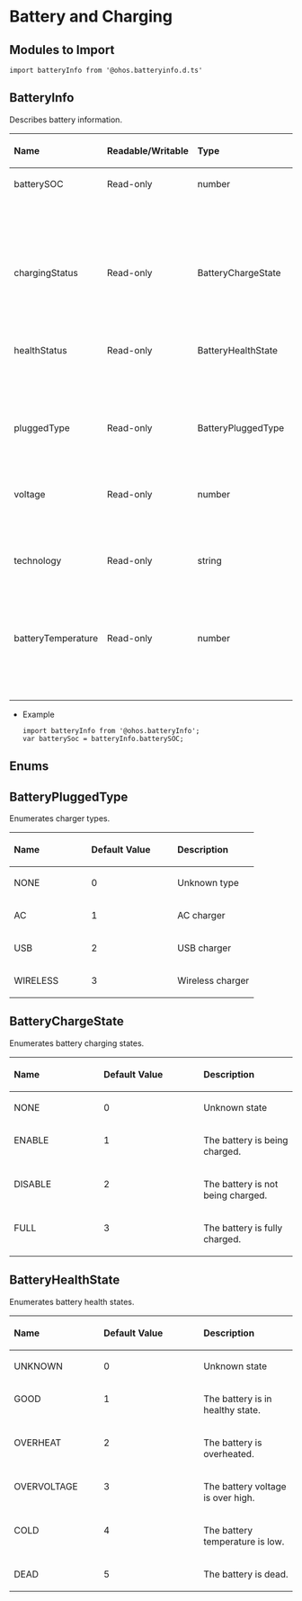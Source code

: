 # Battery and Charging<a name="EN-US_TOPIC_0000001115974766"></a>

## Modules to Import<a name="en-us_topic_0000001100730486_section199443271307"></a>

```
import batteryInfo from '@ohos.batteryinfo.d.ts'
```

## BatteryInfo<a name="en-us_topic_0000001100730486_section1853612361618"></a>

Describes battery information.

<a name="en-us_topic_0000001100730486_table20633101642315"></a>
<table><thead align="left"><tr id="en-us_topic_0000001100730486_row663331618238"><th class="cellrowborder" valign="top" width="20.13%" id="mcps1.1.5.1.1"><p id="en-us_topic_0000001100730486_a3d0fc780cc904c1cbab7991251622f65"><a name="en-us_topic_0000001100730486_a3d0fc780cc904c1cbab7991251622f65"></a><a name="en-us_topic_0000001100730486_a3d0fc780cc904c1cbab7991251622f65"></a>Name</p>
</th>
<th class="cellrowborder" valign="top" width="13.5%" id="mcps1.1.5.1.2"><p id="en-us_topic_0000001100730486_p1961191632214"><a name="en-us_topic_0000001100730486_p1961191632214"></a><a name="en-us_topic_0000001100730486_p1961191632214"></a>Readable/Writable</p>
</th>
<th class="cellrowborder" valign="top" width="23.29%" id="mcps1.1.5.1.3"><p id="en-us_topic_0000001100730486_ac1f1afc248084f8fb51242b648bc34de"><a name="en-us_topic_0000001100730486_ac1f1afc248084f8fb51242b648bc34de"></a><a name="en-us_topic_0000001100730486_ac1f1afc248084f8fb51242b648bc34de"></a>Type</p>
</th>
<th class="cellrowborder" valign="top" width="43.08%" id="mcps1.1.5.1.4"><p id="en-us_topic_0000001100730486_afec895de33f94e3c87ee7acc20190a17"><a name="en-us_topic_0000001100730486_afec895de33f94e3c87ee7acc20190a17"></a><a name="en-us_topic_0000001100730486_afec895de33f94e3c87ee7acc20190a17"></a>Description</p>
</th>
</tr>
</thead>
<tbody><tr id="en-us_topic_0000001100730486_row188481425182510"><td class="cellrowborder" valign="top" width="20.13%" headers="mcps1.1.5.1.1 "><p id="en-us_topic_0000001100730486_p938441717208"><a name="en-us_topic_0000001100730486_p938441717208"></a><a name="en-us_topic_0000001100730486_p938441717208"></a>batterySOC</p>
</td>
<td class="cellrowborder" valign="top" width="13.5%" headers="mcps1.1.5.1.2 "><p id="en-us_topic_0000001100730486_p1396118166228"><a name="en-us_topic_0000001100730486_p1396118166228"></a><a name="en-us_topic_0000001100730486_p1396118166228"></a>Read-only</p>
</td>
<td class="cellrowborder" valign="top" width="23.29%" headers="mcps1.1.5.1.3 "><p id="en-us_topic_0000001100730486_p6354841201511"><a name="en-us_topic_0000001100730486_p6354841201511"></a><a name="en-us_topic_0000001100730486_p6354841201511"></a>number</p>
</td>
<td class="cellrowborder" valign="top" width="43.08%" headers="mcps1.1.5.1.4 "><p id="en-us_topic_0000001100730486_p103961315181818"><a name="en-us_topic_0000001100730486_p103961315181818"></a><a name="en-us_topic_0000001100730486_p103961315181818"></a>Battery state of charge (SoC) of the current device</p>
</td>
</tr>
<tr id="en-us_topic_0000001100730486_row0461622112513"><td class="cellrowborder" valign="top" width="20.13%" headers="mcps1.1.5.1.1 "><p id="en-us_topic_0000001100730486_p5354124120158"><a name="en-us_topic_0000001100730486_p5354124120158"></a><a name="en-us_topic_0000001100730486_p5354124120158"></a>chargingStatus</p>
</td>
<td class="cellrowborder" valign="top" width="13.5%" headers="mcps1.1.5.1.2 "><p id="en-us_topic_0000001100730486_p159621168228"><a name="en-us_topic_0000001100730486_p159621168228"></a><a name="en-us_topic_0000001100730486_p159621168228"></a>Read-only</p>
</td>
<td class="cellrowborder" valign="top" width="23.29%" headers="mcps1.1.5.1.3 "><p id="en-us_topic_0000001100730486_p10354541181520"><a name="en-us_topic_0000001100730486_p10354541181520"></a><a name="en-us_topic_0000001100730486_p10354541181520"></a>BatteryChargeState</p>
</td>
<td class="cellrowborder" valign="top" width="43.08%" headers="mcps1.1.5.1.4 "><p id="en-us_topic_0000001100730486_p238673617568"><a name="en-us_topic_0000001100730486_p238673617568"></a><a name="en-us_topic_0000001100730486_p238673617568"></a>Battery charging status of the current device</p>
</td>
</tr>
<tr id="en-us_topic_0000001100730486_row09415619242"><td class="cellrowborder" valign="top" width="20.13%" headers="mcps1.1.5.1.1 "><p id="en-us_topic_0000001100730486_p1435434117152"><a name="en-us_topic_0000001100730486_p1435434117152"></a><a name="en-us_topic_0000001100730486_p1435434117152"></a>healthStatus</p>
</td>
<td class="cellrowborder" valign="top" width="13.5%" headers="mcps1.1.5.1.2 "><p id="en-us_topic_0000001100730486_p1796210169224"><a name="en-us_topic_0000001100730486_p1796210169224"></a><a name="en-us_topic_0000001100730486_p1796210169224"></a>Read-only</p>
</td>
<td class="cellrowborder" valign="top" width="23.29%" headers="mcps1.1.5.1.3 "><p id="en-us_topic_0000001100730486_p3354114131518"><a name="en-us_topic_0000001100730486_p3354114131518"></a><a name="en-us_topic_0000001100730486_p3354114131518"></a>BatteryHealthState</p>
</td>
<td class="cellrowborder" valign="top" width="43.08%" headers="mcps1.1.5.1.4 "><p id="en-us_topic_0000001100730486_p1365563875614"><a name="en-us_topic_0000001100730486_p1365563875614"></a><a name="en-us_topic_0000001100730486_p1365563875614"></a>Battery health state of the current device</p>
</td>
</tr>
<tr id="en-us_topic_0000001100730486_row56471975243"><td class="cellrowborder" valign="top" width="20.13%" headers="mcps1.1.5.1.1 "><p id="en-us_topic_0000001100730486_p1835534116158"><a name="en-us_topic_0000001100730486_p1835534116158"></a><a name="en-us_topic_0000001100730486_p1835534116158"></a>pluggedType</p>
</td>
<td class="cellrowborder" valign="top" width="13.5%" headers="mcps1.1.5.1.2 "><p id="en-us_topic_0000001100730486_p18962416132211"><a name="en-us_topic_0000001100730486_p18962416132211"></a><a name="en-us_topic_0000001100730486_p18962416132211"></a>Read-only</p>
</td>
<td class="cellrowborder" valign="top" width="23.29%" headers="mcps1.1.5.1.3 "><p id="en-us_topic_0000001100730486_p235584114153"><a name="en-us_topic_0000001100730486_p235584114153"></a><a name="en-us_topic_0000001100730486_p235584114153"></a>BatteryPluggedType</p>
</td>
<td class="cellrowborder" valign="top" width="43.08%" headers="mcps1.1.5.1.4 "><p id="en-us_topic_0000001100730486_p19264101622016"><a name="en-us_topic_0000001100730486_p19264101622016"></a><a name="en-us_topic_0000001100730486_p19264101622016"></a>Charger type of the current device</p>
</td>
</tr>
<tr id="en-us_topic_0000001100730486_row4536161934520"><td class="cellrowborder" valign="top" width="20.13%" headers="mcps1.1.5.1.1 "><p id="en-us_topic_0000001100730486_p14355174151513"><a name="en-us_topic_0000001100730486_p14355174151513"></a><a name="en-us_topic_0000001100730486_p14355174151513"></a>voltage</p>
</td>
<td class="cellrowborder" valign="top" width="13.5%" headers="mcps1.1.5.1.2 "><p id="en-us_topic_0000001100730486_p296261662212"><a name="en-us_topic_0000001100730486_p296261662212"></a><a name="en-us_topic_0000001100730486_p296261662212"></a>Read-only</p>
</td>
<td class="cellrowborder" valign="top" width="23.29%" headers="mcps1.1.5.1.3 "><p id="en-us_topic_0000001100730486_p7355741201519"><a name="en-us_topic_0000001100730486_p7355741201519"></a><a name="en-us_topic_0000001100730486_p7355741201519"></a>number</p>
</td>
<td class="cellrowborder" valign="top" width="43.08%" headers="mcps1.1.5.1.4 "><p id="en-us_topic_0000001100730486_p127111826172018"><a name="en-us_topic_0000001100730486_p127111826172018"></a><a name="en-us_topic_0000001100730486_p127111826172018"></a>Battery voltage of the current device</p>
</td>
</tr>
<tr id="en-us_topic_0000001100730486_row597319245451"><td class="cellrowborder" valign="top" width="20.13%" headers="mcps1.1.5.1.1 "><p id="en-us_topic_0000001100730486_p153551941141517"><a name="en-us_topic_0000001100730486_p153551941141517"></a><a name="en-us_topic_0000001100730486_p153551941141517"></a>technology</p>
</td>
<td class="cellrowborder" valign="top" width="13.5%" headers="mcps1.1.5.1.2 "><p id="en-us_topic_0000001100730486_p17962916162217"><a name="en-us_topic_0000001100730486_p17962916162217"></a><a name="en-us_topic_0000001100730486_p17962916162217"></a>Read-only</p>
</td>
<td class="cellrowborder" valign="top" width="23.29%" headers="mcps1.1.5.1.3 "><p id="en-us_topic_0000001100730486_p535514113154"><a name="en-us_topic_0000001100730486_p535514113154"></a><a name="en-us_topic_0000001100730486_p535514113154"></a>string</p>
</td>
<td class="cellrowborder" valign="top" width="43.08%" headers="mcps1.1.5.1.4 "><p id="en-us_topic_0000001100730486_p9298104612205"><a name="en-us_topic_0000001100730486_p9298104612205"></a><a name="en-us_topic_0000001100730486_p9298104612205"></a>Battery technology of the current device</p>
</td>
</tr>
<tr id="en-us_topic_0000001100730486_row4978143312456"><td class="cellrowborder" valign="top" width="20.13%" headers="mcps1.1.5.1.1 "><p id="en-us_topic_0000001100730486_p7355114151515"><a name="en-us_topic_0000001100730486_p7355114151515"></a><a name="en-us_topic_0000001100730486_p7355114151515"></a>batteryTemperature</p>
</td>
<td class="cellrowborder" valign="top" width="13.5%" headers="mcps1.1.5.1.2 "><p id="en-us_topic_0000001100730486_p14962116172215"><a name="en-us_topic_0000001100730486_p14962116172215"></a><a name="en-us_topic_0000001100730486_p14962116172215"></a>Read-only</p>
</td>
<td class="cellrowborder" valign="top" width="23.29%" headers="mcps1.1.5.1.3 "><p id="en-us_topic_0000001100730486_p143551941201510"><a name="en-us_topic_0000001100730486_p143551941201510"></a><a name="en-us_topic_0000001100730486_p143551941201510"></a>number</p>
</td>
<td class="cellrowborder" valign="top" width="43.08%" headers="mcps1.1.5.1.4 "><p id="en-us_topic_0000001100730486_p7843573202"><a name="en-us_topic_0000001100730486_p7843573202"></a><a name="en-us_topic_0000001100730486_p7843573202"></a>Battery temperature of the current device</p>
</td>
</tr>
</tbody>
</table>

-   Example

    ```
    import batteryInfo from '@ohos.batteryInfo';
    var batterySoc = batteryInfo.batterySOC;
    ```


## Enums<a name="en-us_topic_0000001100730486_section14572171519166"></a>

## BatteryPluggedType<a name="en-us_topic_0000001100730486_section1861134715488"></a>

Enumerates charger types.

<a name="en-us_topic_0000001100730486_table144441452192814"></a>
<table><thead align="left"><tr id="en-us_topic_0000001100730486_row12444145210288"><th class="cellrowborder" valign="top" width="31.703170317031702%" id="mcps1.1.4.1.1"><p id="en-us_topic_0000001100730486_p162914100272"><a name="en-us_topic_0000001100730486_p162914100272"></a><a name="en-us_topic_0000001100730486_p162914100272"></a>Name</p>
</th>
<th class="cellrowborder" valign="top" width="35.253525352535256%" id="mcps1.1.4.1.2"><p id="en-us_topic_0000001100730486_p044416523286"><a name="en-us_topic_0000001100730486_p044416523286"></a><a name="en-us_topic_0000001100730486_p044416523286"></a>Default Value</p>
</th>
<th class="cellrowborder" valign="top" width="33.043304330433045%" id="mcps1.1.4.1.3"><p id="en-us_topic_0000001100730486_p1044495252810"><a name="en-us_topic_0000001100730486_p1044495252810"></a><a name="en-us_topic_0000001100730486_p1044495252810"></a>Description</p>
</th>
</tr>
</thead>
<tbody><tr id="en-us_topic_0000001100730486_row18444115215284"><td class="cellrowborder" valign="top" width="31.703170317031702%" headers="mcps1.1.4.1.1 "><p id="en-us_topic_0000001100730486_p954122310283"><a name="en-us_topic_0000001100730486_p954122310283"></a><a name="en-us_topic_0000001100730486_p954122310283"></a>NONE</p>
</td>
<td class="cellrowborder" valign="top" width="35.253525352535256%" headers="mcps1.1.4.1.2 "><p id="en-us_topic_0000001100730486_p0527233288"><a name="en-us_topic_0000001100730486_p0527233288"></a><a name="en-us_topic_0000001100730486_p0527233288"></a>0</p>
</td>
<td class="cellrowborder" valign="top" width="33.043304330433045%" headers="mcps1.1.4.1.3 "><p id="en-us_topic_0000001100730486_p12372352812"><a name="en-us_topic_0000001100730486_p12372352812"></a><a name="en-us_topic_0000001100730486_p12372352812"></a>Unknown type</p>
</td>
</tr>
<tr id="en-us_topic_0000001100730486_row55389918289"><td class="cellrowborder" valign="top" width="31.703170317031702%" headers="mcps1.1.4.1.1 "><p id="en-us_topic_0000001100730486_p15381795285"><a name="en-us_topic_0000001100730486_p15381795285"></a><a name="en-us_topic_0000001100730486_p15381795285"></a>AC</p>
</td>
<td class="cellrowborder" valign="top" width="35.253525352535256%" headers="mcps1.1.4.1.2 "><p id="en-us_topic_0000001100730486_p45381291281"><a name="en-us_topic_0000001100730486_p45381291281"></a><a name="en-us_topic_0000001100730486_p45381291281"></a>1</p>
</td>
<td class="cellrowborder" valign="top" width="33.043304330433045%" headers="mcps1.1.4.1.3 "><p id="en-us_topic_0000001100730486_p1953979102813"><a name="en-us_topic_0000001100730486_p1953979102813"></a><a name="en-us_topic_0000001100730486_p1953979102813"></a>AC charger</p>
</td>
</tr>
<tr id="en-us_topic_0000001100730486_row928621592815"><td class="cellrowborder" valign="top" width="31.703170317031702%" headers="mcps1.1.4.1.1 "><p id="en-us_topic_0000001100730486_p1328691518288"><a name="en-us_topic_0000001100730486_p1328691518288"></a><a name="en-us_topic_0000001100730486_p1328691518288"></a>USB</p>
</td>
<td class="cellrowborder" valign="top" width="35.253525352535256%" headers="mcps1.1.4.1.2 "><p id="en-us_topic_0000001100730486_p1728616154286"><a name="en-us_topic_0000001100730486_p1728616154286"></a><a name="en-us_topic_0000001100730486_p1728616154286"></a>2</p>
</td>
<td class="cellrowborder" valign="top" width="33.043304330433045%" headers="mcps1.1.4.1.3 "><p id="en-us_topic_0000001100730486_p188591922163215"><a name="en-us_topic_0000001100730486_p188591922163215"></a><a name="en-us_topic_0000001100730486_p188591922163215"></a>USB charger</p>
</td>
</tr>
<tr id="en-us_topic_0000001100730486_row3954122652810"><td class="cellrowborder" valign="top" width="31.703170317031702%" headers="mcps1.1.4.1.1 "><p id="en-us_topic_0000001100730486_p1995412614284"><a name="en-us_topic_0000001100730486_p1995412614284"></a><a name="en-us_topic_0000001100730486_p1995412614284"></a>WIRELESS</p>
</td>
<td class="cellrowborder" valign="top" width="35.253525352535256%" headers="mcps1.1.4.1.2 "><p id="en-us_topic_0000001100730486_p395402620286"><a name="en-us_topic_0000001100730486_p395402620286"></a><a name="en-us_topic_0000001100730486_p395402620286"></a>3</p>
</td>
<td class="cellrowborder" valign="top" width="33.043304330433045%" headers="mcps1.1.4.1.3 "><p id="en-us_topic_0000001100730486_p235192423214"><a name="en-us_topic_0000001100730486_p235192423214"></a><a name="en-us_topic_0000001100730486_p235192423214"></a>Wireless charger</p>
</td>
</tr>
</tbody>
</table>

## BatteryChargeState<a name="en-us_topic_0000001100730486_section629045815408"></a>

Enumerates battery charging states.

<a name="en-us_topic_0000001100730486_table1368716015365"></a>
<table><thead align="left"><tr id="en-us_topic_0000001100730486_row106884010367"><th class="cellrowborder" valign="top" width="31.703170317031702%" id="mcps1.1.4.1.1"><p id="en-us_topic_0000001100730486_p468816023615"><a name="en-us_topic_0000001100730486_p468816023615"></a><a name="en-us_topic_0000001100730486_p468816023615"></a>Name</p>
</th>
<th class="cellrowborder" valign="top" width="35.253525352535256%" id="mcps1.1.4.1.2"><p id="en-us_topic_0000001100730486_p15688505362"><a name="en-us_topic_0000001100730486_p15688505362"></a><a name="en-us_topic_0000001100730486_p15688505362"></a>Default Value</p>
</th>
<th class="cellrowborder" valign="top" width="33.043304330433045%" id="mcps1.1.4.1.3"><p id="en-us_topic_0000001100730486_p1068830103619"><a name="en-us_topic_0000001100730486_p1068830103619"></a><a name="en-us_topic_0000001100730486_p1068830103619"></a>Description</p>
</th>
</tr>
</thead>
<tbody><tr id="en-us_topic_0000001100730486_row1868880113613"><td class="cellrowborder" valign="top" width="31.703170317031702%" headers="mcps1.1.4.1.1 "><p id="en-us_topic_0000001100730486_p1392942212399"><a name="en-us_topic_0000001100730486_p1392942212399"></a><a name="en-us_topic_0000001100730486_p1392942212399"></a>NONE</p>
</td>
<td class="cellrowborder" valign="top" width="35.253525352535256%" headers="mcps1.1.4.1.2 "><p id="en-us_topic_0000001100730486_p968880103613"><a name="en-us_topic_0000001100730486_p968880103613"></a><a name="en-us_topic_0000001100730486_p968880103613"></a>0</p>
</td>
<td class="cellrowborder" valign="top" width="33.043304330433045%" headers="mcps1.1.4.1.3 "><p id="en-us_topic_0000001100730486_p16911819163919"><a name="en-us_topic_0000001100730486_p16911819163919"></a><a name="en-us_topic_0000001100730486_p16911819163919"></a>Unknown state</p>
</td>
</tr>
<tr id="en-us_topic_0000001100730486_row17688180173620"><td class="cellrowborder" valign="top" width="31.703170317031702%" headers="mcps1.1.4.1.1 "><p id="en-us_topic_0000001100730486_p12928922193920"><a name="en-us_topic_0000001100730486_p12928922193920"></a><a name="en-us_topic_0000001100730486_p12928922193920"></a>ENABLE</p>
</td>
<td class="cellrowborder" valign="top" width="35.253525352535256%" headers="mcps1.1.4.1.2 "><p id="en-us_topic_0000001100730486_p86893003614"><a name="en-us_topic_0000001100730486_p86893003614"></a><a name="en-us_topic_0000001100730486_p86893003614"></a>1</p>
</td>
<td class="cellrowborder" valign="top" width="33.043304330433045%" headers="mcps1.1.4.1.3 "><p id="en-us_topic_0000001100730486_p9910201913391"><a name="en-us_topic_0000001100730486_p9910201913391"></a><a name="en-us_topic_0000001100730486_p9910201913391"></a>The battery is being charged.</p>
</td>
</tr>
<tr id="en-us_topic_0000001100730486_row1868914011367"><td class="cellrowborder" valign="top" width="31.703170317031702%" headers="mcps1.1.4.1.1 "><p id="en-us_topic_0000001100730486_p4926152211394"><a name="en-us_topic_0000001100730486_p4926152211394"></a><a name="en-us_topic_0000001100730486_p4926152211394"></a>DISABLE</p>
</td>
<td class="cellrowborder" valign="top" width="35.253525352535256%" headers="mcps1.1.4.1.2 "><p id="en-us_topic_0000001100730486_p186891001361"><a name="en-us_topic_0000001100730486_p186891001361"></a><a name="en-us_topic_0000001100730486_p186891001361"></a>2</p>
</td>
<td class="cellrowborder" valign="top" width="33.043304330433045%" headers="mcps1.1.4.1.3 "><p id="en-us_topic_0000001100730486_p1210733413414"><a name="en-us_topic_0000001100730486_p1210733413414"></a><a name="en-us_topic_0000001100730486_p1210733413414"></a>The battery is not being charged.</p>
</td>
</tr>
<tr id="en-us_topic_0000001100730486_row068911018360"><td class="cellrowborder" valign="top" width="31.703170317031702%" headers="mcps1.1.4.1.1 "><p id="en-us_topic_0000001100730486_p1992542211392"><a name="en-us_topic_0000001100730486_p1992542211392"></a><a name="en-us_topic_0000001100730486_p1992542211392"></a>FULL</p>
</td>
<td class="cellrowborder" valign="top" width="35.253525352535256%" headers="mcps1.1.4.1.2 "><p id="en-us_topic_0000001100730486_p46895023619"><a name="en-us_topic_0000001100730486_p46895023619"></a><a name="en-us_topic_0000001100730486_p46895023619"></a>3</p>
</td>
<td class="cellrowborder" valign="top" width="33.043304330433045%" headers="mcps1.1.4.1.3 "><p id="en-us_topic_0000001100730486_p3614135154120"><a name="en-us_topic_0000001100730486_p3614135154120"></a><a name="en-us_topic_0000001100730486_p3614135154120"></a>The battery is fully charged.</p>
</td>
</tr>
</tbody>
</table>

## BatteryHealthState<a name="en-us_topic_0000001100730486_section1636311513419"></a>

Enumerates battery health states.

<a name="en-us_topic_0000001100730486_table1646153519380"></a>
<table><thead align="left"><tr id="en-us_topic_0000001100730486_row1847203533813"><th class="cellrowborder" valign="top" width="31.703170317031702%" id="mcps1.1.4.1.1"><p id="en-us_topic_0000001100730486_p44743514381"><a name="en-us_topic_0000001100730486_p44743514381"></a><a name="en-us_topic_0000001100730486_p44743514381"></a>Name</p>
</th>
<th class="cellrowborder" valign="top" width="35.253525352535256%" id="mcps1.1.4.1.2"><p id="en-us_topic_0000001100730486_p164783513817"><a name="en-us_topic_0000001100730486_p164783513817"></a><a name="en-us_topic_0000001100730486_p164783513817"></a>Default Value</p>
</th>
<th class="cellrowborder" valign="top" width="33.043304330433045%" id="mcps1.1.4.1.3"><p id="en-us_topic_0000001100730486_p447153533816"><a name="en-us_topic_0000001100730486_p447153533816"></a><a name="en-us_topic_0000001100730486_p447153533816"></a>Description</p>
</th>
</tr>
</thead>
<tbody><tr id="en-us_topic_0000001100730486_row10475355385"><td class="cellrowborder" valign="top" width="31.703170317031702%" headers="mcps1.1.4.1.1 "><p id="en-us_topic_0000001100730486_p9268513193910"><a name="en-us_topic_0000001100730486_p9268513193910"></a><a name="en-us_topic_0000001100730486_p9268513193910"></a>UNKNOWN</p>
</td>
<td class="cellrowborder" valign="top" width="35.253525352535256%" headers="mcps1.1.4.1.2 "><p id="en-us_topic_0000001100730486_p147113523813"><a name="en-us_topic_0000001100730486_p147113523813"></a><a name="en-us_topic_0000001100730486_p147113523813"></a>0</p>
</td>
<td class="cellrowborder" valign="top" width="33.043304330433045%" headers="mcps1.1.4.1.3 "><p id="en-us_topic_0000001100730486_p840231793914"><a name="en-us_topic_0000001100730486_p840231793914"></a><a name="en-us_topic_0000001100730486_p840231793914"></a>Unknown state</p>
</td>
</tr>
<tr id="en-us_topic_0000001100730486_row114716352387"><td class="cellrowborder" valign="top" width="31.703170317031702%" headers="mcps1.1.4.1.1 "><p id="en-us_topic_0000001100730486_p426781333915"><a name="en-us_topic_0000001100730486_p426781333915"></a><a name="en-us_topic_0000001100730486_p426781333915"></a>GOOD</p>
</td>
<td class="cellrowborder" valign="top" width="35.253525352535256%" headers="mcps1.1.4.1.2 "><p id="en-us_topic_0000001100730486_p44843519383"><a name="en-us_topic_0000001100730486_p44843519383"></a><a name="en-us_topic_0000001100730486_p44843519383"></a>1</p>
</td>
<td class="cellrowborder" valign="top" width="33.043304330433045%" headers="mcps1.1.4.1.3 "><p id="en-us_topic_0000001100730486_p540191793918"><a name="en-us_topic_0000001100730486_p540191793918"></a><a name="en-us_topic_0000001100730486_p540191793918"></a>The battery is in healthy state.</p>
</td>
</tr>
<tr id="en-us_topic_0000001100730486_row8481935183816"><td class="cellrowborder" valign="top" width="31.703170317031702%" headers="mcps1.1.4.1.1 "><p id="en-us_topic_0000001100730486_p82651913183910"><a name="en-us_topic_0000001100730486_p82651913183910"></a><a name="en-us_topic_0000001100730486_p82651913183910"></a>OVERHEAT</p>
</td>
<td class="cellrowborder" valign="top" width="35.253525352535256%" headers="mcps1.1.4.1.2 "><p id="en-us_topic_0000001100730486_p184818358383"><a name="en-us_topic_0000001100730486_p184818358383"></a><a name="en-us_topic_0000001100730486_p184818358383"></a>2</p>
</td>
<td class="cellrowborder" valign="top" width="33.043304330433045%" headers="mcps1.1.4.1.3 "><p id="en-us_topic_0000001100730486_p2399117183918"><a name="en-us_topic_0000001100730486_p2399117183918"></a><a name="en-us_topic_0000001100730486_p2399117183918"></a>The battery is overheated.</p>
</td>
</tr>
<tr id="en-us_topic_0000001100730486_row1448163593819"><td class="cellrowborder" valign="top" width="31.703170317031702%" headers="mcps1.1.4.1.1 "><p id="en-us_topic_0000001100730486_p10235161343911"><a name="en-us_topic_0000001100730486_p10235161343911"></a><a name="en-us_topic_0000001100730486_p10235161343911"></a>OVERVOLTAGE</p>
</td>
<td class="cellrowborder" valign="top" width="35.253525352535256%" headers="mcps1.1.4.1.2 "><p id="en-us_topic_0000001100730486_p34863518387"><a name="en-us_topic_0000001100730486_p34863518387"></a><a name="en-us_topic_0000001100730486_p34863518387"></a>3</p>
</td>
<td class="cellrowborder" valign="top" width="33.043304330433045%" headers="mcps1.1.4.1.3 "><p id="en-us_topic_0000001100730486_p203691717193914"><a name="en-us_topic_0000001100730486_p203691717193914"></a><a name="en-us_topic_0000001100730486_p203691717193914"></a>The battery voltage is over high.</p>
</td>
</tr>
<tr id="en-us_topic_0000001100730486_row2096919723911"><td class="cellrowborder" valign="top" width="31.703170317031702%" headers="mcps1.1.4.1.1 "><p id="en-us_topic_0000001100730486_p12970127203916"><a name="en-us_topic_0000001100730486_p12970127203916"></a><a name="en-us_topic_0000001100730486_p12970127203916"></a>COLD</p>
</td>
<td class="cellrowborder" valign="top" width="35.253525352535256%" headers="mcps1.1.4.1.2 "><p id="en-us_topic_0000001100730486_p17970572396"><a name="en-us_topic_0000001100730486_p17970572396"></a><a name="en-us_topic_0000001100730486_p17970572396"></a>4</p>
</td>
<td class="cellrowborder" valign="top" width="33.043304330433045%" headers="mcps1.1.4.1.3 "><p id="en-us_topic_0000001100730486_p20970177153913"><a name="en-us_topic_0000001100730486_p20970177153913"></a><a name="en-us_topic_0000001100730486_p20970177153913"></a>The battery temperature is low.</p>
</td>
</tr>
<tr id="en-us_topic_0000001100730486_row497017143917"><td class="cellrowborder" valign="top" width="31.703170317031702%" headers="mcps1.1.4.1.1 "><p id="en-us_topic_0000001100730486_p19710712394"><a name="en-us_topic_0000001100730486_p19710712394"></a><a name="en-us_topic_0000001100730486_p19710712394"></a>DEAD</p>
</td>
<td class="cellrowborder" valign="top" width="35.253525352535256%" headers="mcps1.1.4.1.2 "><p id="en-us_topic_0000001100730486_p997117733916"><a name="en-us_topic_0000001100730486_p997117733916"></a><a name="en-us_topic_0000001100730486_p997117733916"></a>5</p>
</td>
<td class="cellrowborder" valign="top" width="33.043304330433045%" headers="mcps1.1.4.1.3 "><p id="en-us_topic_0000001100730486_p13971137153918"><a name="en-us_topic_0000001100730486_p13971137153918"></a><a name="en-us_topic_0000001100730486_p13971137153918"></a>The battery is dead.</p>
</td>
</tr>
</tbody>
</table>

